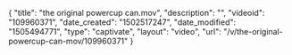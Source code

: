 {
    "title": "the original powercup can.mov",
    "description": "",
    "videoid": "109960371",
    "date_created": "1502517247",
    "date_modified": "1505494771",
    "type": "captivate",
    "layout": "video",
    "url": "\/v\/the-original-powercup-can-mov\/109960371"
}